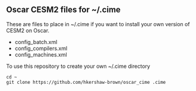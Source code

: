 ## Oscar CESM2 files for ~/.cime

These are files to place in ~/.cime if you want to install your own
version of CESM2 on Oscar.  


  - config_batch.xml
  - config_compilers.xml
  - config_machines.xml

To use this repository to create your own ~/.cime directory
````
cd ~
git clone https://github.com/hkershaw-brown/oscar_cime .cime
````
